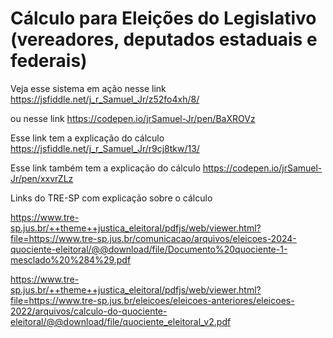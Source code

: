 # Cálculo para Eleições do Legislativo (vereadores, deputados estaduais e federais)

Veja esse sistema em ação nesse link
https://jsfiddle.net/j_r_Samuel_Jr/z52fo4xh/8/

ou nesse link
https://codepen.io/jrSamuel-Jr/pen/BaXROVz

Esse link tem a explicação do cálculo
https://jsfiddle.net/j_r_Samuel_Jr/r9cj8tkw/13/

Esse link também tem a explicação do cálculo
https://codepen.io/jrSamuel-Jr/pen/xxvrZLz


Links do TRE-SP com explicação sobre o cálculo

https://www.tre-sp.jus.br/++theme++justica_eleitoral/pdfjs/web/viewer.html?file=https://www.tre-sp.jus.br/comunicacao/arquivos/eleicoes-2024-quociente-eleitoral/@@download/file/Documento%20quociente-1-mesclado%20%284%29.pdf

https://www.tre-sp.jus.br/++theme++justica_eleitoral/pdfjs/web/viewer.html?file=https://www.tre-sp.jus.br/eleicoes/eleicoes-anteriores/eleicoes-2022/arquivos/calculo-do-quociente-eleitoral/@@download/file/quociente_eleitoral_v2.pdf
